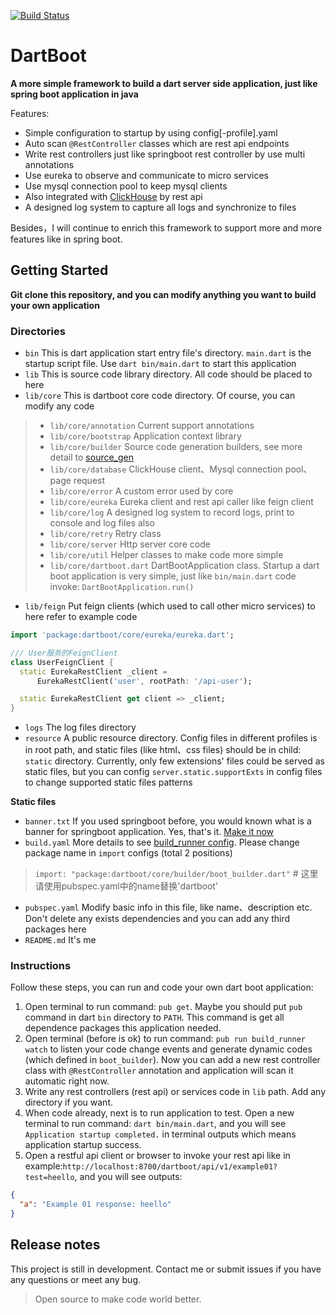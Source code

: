 [![Build Status](https://travis-ci.org/Daegalus/dart-uuid.svg?branch=master)](https://travis-ci.org/Daegalus/dart-uuid)

# DartBoot

**A more simple framework to build a dart server side application, just like spring boot application in java**

Features:

* Simple configuration to startup by using config[-profile].yaml
* Auto scan `@RestController` classes which are rest api endpoints
* Write rest controllers just like springboot rest controller by use multi annotations
* Use eureka to observe and communicate to micro services
* Use mysql connection pool to keep mysql clients
* Also integrated with [ClickHouse](!https://clickhouse.tech/) by rest api
* A designed log system to capture all logs and synchronize to files

Besides，I will continue to enrich this framework to support more and more features like in spring boot.

## Getting Started

**Git clone this repository,  and you can modify anything you want to build your own application**

### Directories

- `bin` This is dart application start entry file's directory. `main.dart` is the startup script file. Use `dart bin/main.dart` to start this application
- `lib` This is source code library directory. All code should be placed to here
- `lib/core` This is dartboot core code directory. Of course, you can modify any code
> - `lib/core/annotation` Current support annotations
> - `lib/core/bootstrap` Application context library
> - `lib/core/builder` Source code generation builders, see more detail to [source_gen](!https://pub.dev/packages/source_gen)
> - `lib/core/database` ClickHouse client、Mysql connection pool、page request
> - `lib/core/error` A custom error used by core
> - `lib/core/eureka` Eureka client and rest api caller like feign client
> - `lib/core/log` A designed log system to record logs, print to console and log files also
> - `lib/core/retry` Retry class
> - `lib/core/server` Http server core code 
> - `lib/core/util` Helper classes to make code more simple
> - `lib/core/dartboot.dart` DartBootApplication class. Startup a dart boot application is very simple, just like `bin/main.dart` code invoke: `DartBootApplication.run()`
- `lib/feign` Put feign clients (which used to call other micro services) to here refer to example code
```dart
import 'package:dartboot/core/eureka/eureka.dart';

/// User服务的FeignClient
class UserFeignClient {
  static EurekaRestClient _client =
      EurekaRestClient('user', rootPath: '/api-user');

  static EurekaRestClient get client => _client;
}
``` 
- `logs` The log files directory
- `resource` A public resource directory. Config files in different profiles is in root path, and static files (like html、css files) should be in child: `static` directory. Currently, only few extensions' files could be served as static files, but you can config `server.static.supportExts` in config files to change supported static files patterns

**Static files**
- `banner.txt` If you used springboot before, you would known what is a banner for springboot application. Yes, that's it. [Make it now](!https://devops.datenkollektiv.de/banner.txt/index.html)
- `build.yaml` More details to see [build_runner config](!https://dart-pub.mirrors.sjtug.sjtu.edu.cn/packages/build_config). Please change package name in `import` configs (total 2 positions)
 > `import: "package:dartboot/core/builder/boot_builder.dart"` # 这里请使用pubspec.yaml中的name替换'dartboot'
- `pubspec.yaml` Modify basic info in this file, like name、description etc. Don't delete any exists dependencies and you can add any third packages here
- `README.md` It's me
 
### Instructions

Follow these steps, you can run and code your own dart boot application:

1. Open terminal to run command: `pub get`. Maybe you should put `pub` command in dart `bin` directory to `PATH`. This command is get all dependence packages this application needed.
2. Open terminal (before is ok) to run command: `pub run build_runner watch` to listen your code change events and generate dynamic codes (which defined in `boot_builder`). Now you can add a new rest controller class with `@RestController` annotation and application will scan it automatic right now.
3. Write any rest controllers (rest api) or services code in `lib` path. Add any directory if you want.
4. When code already, next is to run application to test. Open a new terminal to run command: `dart bin/main.dart`, and you will see `Application startup completed.` in terminal outputs which means application startup success.
5. Open a restful api client or browser to invoke your rest api like in example:`http://localhost:8700/dartboot/api/v1/example01?test=heello`, and you will see outputs:
```json
{
  "a": "Example 01 response: heello"
}
```

## Release notes

This project is still in development. Contact me or submit issues if you have any questions or meet any bug.


> Open source to make code world better.
